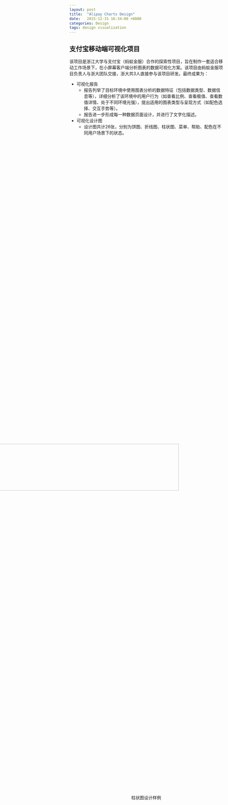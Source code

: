 ```yaml
---
layout: post
title:  "Alipay Charts Design"
date:   2015-12-31 16:34:00 +0800
categories: Design
tags: design visualization
---
```


## 支付宝移动端可视化项目

该项目是浙江大学与支付宝（蚂蚁金服）合作的探索性项目，旨在制作一套适合移动工作场景下，在小屏幕客户端分析图表的数据可视化方案。该项目由蚂蚁金服项目负责人与浙大团队交接，浙大共3人直接参与该项目研发。最终成果为：
* 可视化报告
	* 报告列举了目标环境中使用图表分析的数据特征（包括数据类型、数据信息等），详细分析了该环境中的用户行为（如查看比例、查看极值、查看数值详情、处于不同环境光强），提出适用的图表类型与呈现方式（如配色选择、交互手势等）。
	* 报告进一步形成每一种数据页面设计，并进行了文字化描述。
* 可视化设计图
	* 设计图共计26张，分别为饼图、折线图、柱状图、菜单、帮助、配色在不同用户场景下的状态。

<div align="center">
<img src="{{ site.url }}/assets/2016-12-01-Alipay-Charts-Design/example-01.jpg" width="55%" style="transform: rotate(270deg);"/>
<br/>
柱状图设计样例

</div>
<br/>


